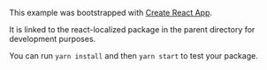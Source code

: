 This example was bootstrapped with [Create React App](https://github.com/facebook/create-react-app).

It is linked to the react-localized package in the parent directory for development purposes.

You can run `yarn install` and then `yarn start` to test your package.
